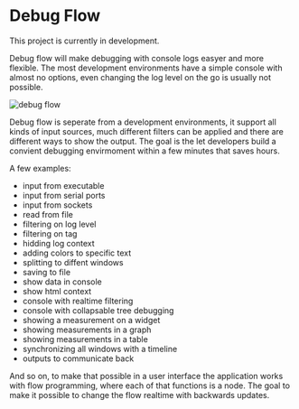 # Debug Flow
This project is currently in development.

Debug flow will make debugging with console logs easyer and more flexible.
The most development environments have a simple console with almost no options, even changing the log level on the go is usually not possible.

![debug flow](https://github.com/r-schouten/debug-flow/blob/master/images/debug_flow_capture.JPG)

Debug flow is seperate from a development environments, it support all kinds of input sources, much different filters can be applied and there are different ways to show the output. The goal is the let developers build a convient debugging envirmoment within a few minutes that saves hours.

A few examples:
- input from executable
- input from serial ports
- input from sockets
- read from file
- filtering on log level
- filtering on tag
- hidding log context
- adding colors to specific text
- splitting to diffent windows
- saving to file
- show data in console
- show html context
- console with realtime filtering
- console with collapsable tree debugging
- showing a measurement on a widget
- showing measurements in a graph
- showing measurements in a table
- synchronizing all windows with a timeline
- outputs to communicate back

And so on, to make that possible in a user interface the application works with flow programming, where each of that functions is a node. The goal to make it possible to change the flow realtime with backwards updates.

